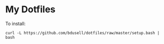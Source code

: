 # My Dotfiles

To install:

    curl -L https://github.com/bdusell/dotfiles/raw/master/setup.bash | bash
